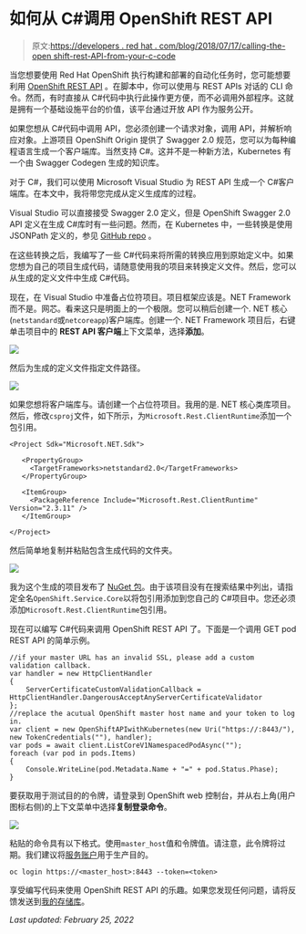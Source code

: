 # 如何从 C#调用 OpenShift REST API

> 原文:[https://developers . red hat . com/blog/2018/07/17/calling-the-open shift-rest-API-from-your-c-code](https://developers.redhat.com/blog/2018/07/17/calling-the-openshift-rest-api-from-your-c-code)

当您想要使用 Red Hat OpenShift 执行构建和部署的自动化任务时，您可能想要利用 [OpenShift REST API](https://docs.openshift.com/container-platform/3.9/rest_api/index.html) 。在脚本中，你可以使用与 REST APIs 对话的 CLI 命令。然而，有时直接从 C#代码中执行此操作更方便，而不必调用外部程序。这就是拥有一个基础设施平台的价值，该平台通过开放 API 作为服务公开。

如果您想从 C#代码中调用 API，您必须创建一个请求对象，调用 API，并解析响应对象。上游项目 OpenShift Origin 提供了 Swagger 2.0 规范，您可以为每种编程语言生成一个客户端库。当然支持 C#。这并不是一种新方法，Kubernetes 有一个由 Swagger Codegen 生成的知识库。

对于 C#，我们可以使用 Microsoft Visual Studio 为 REST API 生成一个 C#客户端库。在本文中，我将带您完成从定义生成库的过程。

Visual Studio 可以直接接受 Swagger 2.0 定义，但是 OpenShift Swagger 2.0 API 定义在生成 C#库时有一些问题。然而，在 Kubernetes 中，一些转换是使用 JSONPath 定义的，参见 [GitHub repo](https://github.com/kubernetes-client/gen/blob/master/openapi/csharp.xml#L45-L50) 。

在这些转换之后，我编写了一些 C#代码来将所需的转换应用到原始定义中。如果您想为自己的项目生成代码，请随意使用我的项目来转换定义文件。然后，您可以从生成的定义文件中生成 C#代码。

现在，在 Visual Studio 中准备占位符项目。项目框架应该是。NET Framework 而不是。网芯。看来这只是明面上的一个极限。您可以稍后创建一个. NET 核心(`netstandard`或`netcoreapp`)客户端库。创建一个. NET Framework 项目后，右键单击项目中的 **REST API 客户端**上下文菜单，选择**添加**。

![](../Images/1a11b6fcdc8d20d6029e1659e64d28a9.png)

然后为生成的定义文件指定文件路径。

![](../Images/9667b93a97fc98f58af0766e4cd5db6e.png)

如果您想将客户端库与。请创建一个占位符项目。我用的是. NET 核心类库项目。然后，修改`csproj`文件，如下所示，为`Microsoft.Rest.ClientRuntime`添加一个包引用。

```
<Project Sdk="Microsoft.NET.Sdk">

   <PropertyGroup>
     <TargetFrameworks>netstandard2.0</TargetFrameworks>
   </PropertyGroup>

   <ItemGroup>
     <PackageReference Include="Microsoft.Rest.ClientRuntime" Version="2.3.11" />
   </ItemGroup>

</Project>

```

然后简单地复制并粘贴包含生成代码的文件夹。

![](../Images/12bf1a6bd662483a70b3231c819dfb48.png)

我为这个生成的项目发布了 [NuGet 包](https://www.nuget.org/packages/OpenShift.Service.Core/3.9.0-sdk-rc1)。由于该项目没有在搜索结果中列出，请指定全名`OpenShift.Service.Core`以将包引用添加到您自己的 C#项目中。您还必须添加`Microsoft.Rest.ClientRuntime`包引用。

现在可以编写 C#代码来调用 OpenShift REST API 了。下面是一个调用 GET pod REST API 的简单示例。

```
//if your master URL has an invalid SSL, please add a custom validation callback.
var handler = new HttpClientHandler
{
    ServerCertificateCustomValidationCallback = HttpClientHandler.DangerousAcceptAnyServerCertificateValidator
};
//replace the acutual OpenShift master host name and your token to log in.
var client = new OpenShiftAPIwithKubernetes(new Uri("https://:8443/"), new TokenCredentials(""), handler);
var pods = await client.ListCoreV1NamespacedPodAsync("");
foreach (var pod in pods.Items)
{
    Console.WriteLine(pod.Metadata.Name + "=" + pod.Status.Phase);
}

```

要获取用于测试目的的令牌，请登录到 OpenShift web 控制台，并从右上角(用户图标右侧)的上下文菜单中选择**复制登录命令**。

![](../Images/9aa636484892c6b61fc182de3e8f3629.png)

粘贴的命令具有以下格式。使用`master_host`值和令牌值。请注意，此令牌将过期。我们建议将[服务账户](https://docs.openshift.com/container-platform/3.9/dev_guide/service_accounts.html)用于生产目的。

```
oc login https://<master_host>:8443 --token=<token>

```

享受编写代码来使用 OpenShift REST API 的乐趣。如果您发现任何问题，请将反馈发送到[我的存储库](https://github.com/tanaka-takayoshi/OpenShift-CSharp-SDK/tree/master)。

*Last updated: February 25, 2022*